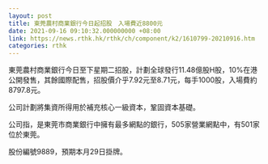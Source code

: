 ```yaml
---
layout: post
title: 東莞農村商業銀行今日起招股　入場費近8800元
date: 2021-09-16 09:10:32.000000000 +08:00
link: https://news.rthk.hk/rthk/ch/component/k2/1610799-20210916.htm
categories: rthk
---
```


東莞農村商業銀行今日至下星期二招股，計劃全球發行11.48億股H股，10%在港公開發售，其餘國際配售，招股價介乎7.92元至8.71元，每手1000股，入場費約8797.8元。

公司計劃將集資所得用於補充核心一級資本，鞏固資本基礎。

公司指，是東莞市商業銀行中擁有最多網點的銀行，505家營業網點中，有501家位於東莞。

股份編號9889，預期本月29日掛牌。
